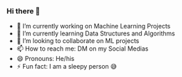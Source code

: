 ### Hi there 👋

- 🔭 I’m currently working on Machine Learning Projects
- 🌱 I’m currently learning Data Structures and Algorithms
- 👯 I’m looking to collaborate on ML projects
- 📫 How to reach me: DM on my Social Medias
- 😄 Pronouns: He/his
- ⚡ Fun fact: I am a sleepy person 😅
